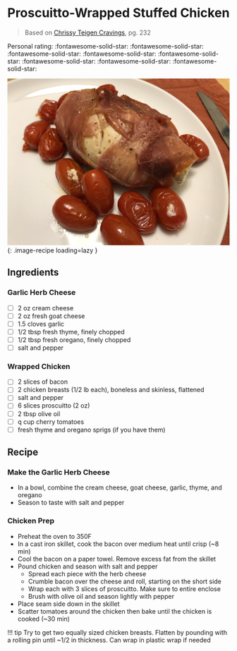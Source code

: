 # Proscuitto-Wrapped Stuffed Chicken

> Based on [Chrissy Teigen Cravings], pg. 232

<!-- {cts} rating=5; (User can specify rating on scale of 1-5) -->

Personal rating: :fontawesome-solid-star: :fontawesome-solid-star: :fontawesome-solid-star: :fontawesome-solid-star: :fontawesome-solid-star: :fontawesome-solid-star: :fontawesome-solid-star: :fontawesome-solid-star:

<!-- {cte} -->

<!-- {cts} name_image=proscuitto_wrapped_stuffed_chicken.jpeg; (User can specify image name) -->

![proscuitto_wrapped_stuffed_chicken.jpeg](./proscuitto_wrapped_stuffed_chicken.jpeg){: .image-recipe loading=lazy }

<!-- {cte} -->

## Ingredients

### Garlic Herb Cheese

- [ ] 2 oz cream cheese
- [ ] 2 oz fresh goat cheese
- [ ] 1.5 cloves garlic
- [ ] 1/2 tbsp fresh thyme, finely chopped
- [ ] 1/2 tbsp fresh oregano, finely chopped
- [ ] salt and pepper

### Wrapped Chicken

- [ ] 2 slices of bacon
- [ ] 2 chicken breasts (1/2 lb each), boneless and skinless, flattened
- [ ] salt and pepper
- [ ] 6 slices proscuitto (2 oz)
- [ ] 2 tbsp olive oil
- [ ] q cup cherry tomatoes
- [ ] fresh thyme and oregano sprigs (if you have them)

## Recipe

### Make the Garlic Herb Cheese

- In a bowl, combine the cream cheese, goat cheese, garlic, thyme, and oregano
- Season to taste with salt and pepper

### Chicken Prep

- Preheat the oven to 350F
- In a cast iron skillet, cook the bacon over medium heat until crisp (~8 min)
- Cool the bacon on a paper towel. Remove excess fat from the skillet
- Pound chicken and season with salt and pepper
    - Spread each piece with the herb cheese
    - Crumble bacon over the cheese and roll, starting on the short side
    - Wrap each with 3 slices of proscuitto. Make sure to entire enclose
    - Brush with olive oil and season lightly with pepper
- Place seam side down in the skillet
- Scatter tomatoes around the chicken then bake until the chicken is cooked (~30 min)

!!! tip
    Try to get two equally sized chicken breasts. Flatten by pounding with a rolling pin until ~1/2 in thickness. Can wrap in plastic wrap if needed

[chrissy teigen cravings]: https://www.penguinrandomhouse.com/books/252973/cravings-by-chrissy-teigen-with-adeena-sussman/
